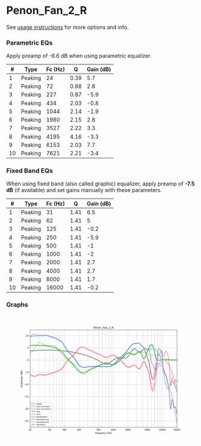 # Penon_Fan_2_R
See [usage instructions](https://github.com/jaakkopasanen/AutoEq#usage) for more options and info.

### Parametric EQs
Apply preamp of -6.6 dB when using parametric equalizer.

|   # | Type    |   Fc (Hz) |    Q |   Gain (dB) |
|-----|---------|-----------|------|-------------|
|   1 | Peaking |        24 | 0.39 |         5.7 |
|   2 | Peaking |        72 | 0.88 |         2.8 |
|   3 | Peaking |       227 | 0.87 |        -5.9 |
|   4 | Peaking |       434 | 2.03 |        -0.8 |
|   5 | Peaking |      1044 | 2.14 |        -1.9 |
|   6 | Peaking |      1980 | 2.15 |         2.8 |
|   7 | Peaking |      3527 | 2.22 |         3.3 |
|   8 | Peaking |      4195 | 4.16 |        -3.3 |
|   9 | Peaking |      6153 | 2.03 |         7.7 |
|  10 | Peaking |      7621 | 2.21 |        -3.4 |

### Fixed Band EQs
When using fixed band (also called graphic) equalizer, apply preamp of **-7.5 dB** (if available) and set gains manually with these parameters.

|   # | Type    |   Fc (Hz) |    Q |   Gain (dB) |
|-----|---------|-----------|------|-------------|
|   1 | Peaking |        31 | 1.41 |         6.5 |
|   2 | Peaking |        62 | 1.41 |         5   |
|   3 | Peaking |       125 | 1.41 |        -0.2 |
|   4 | Peaking |       250 | 1.41 |        -5.9 |
|   5 | Peaking |       500 | 1.41 |        -1   |
|   6 | Peaking |      1000 | 1.41 |        -2   |
|   7 | Peaking |      2000 | 1.41 |         2.7 |
|   8 | Peaking |      4000 | 1.41 |         2.7 |
|   9 | Peaking |      8000 | 1.41 |         1.7 |
|  10 | Peaking |     16000 | 1.41 |        -0.2 |

### Graphs
![](./Penon_Fan_2_R.png)
